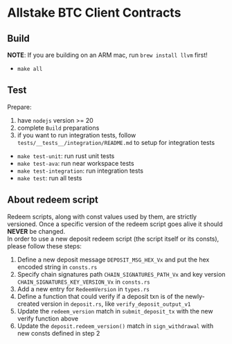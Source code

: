 # Allstake BTC Client Contracts

## Build
**NOTE**: If you are building on an ARM mac, run `brew install llvm` first!
- `make all`

## Test
Prepare:
1. have `nodejs` version >= 20
2. complete `Build` preparations
3. if you want to run integration tests, follow `tests/__tests__/integration/README.md` to setup for integration tests

- `make test-unit`: run rust unit tests
- `make test-ava`: run near workspace tests
- `make test-integration`: run integration tests
- `make test`: run all tests

## About redeem script
Redeem scripts, along with const values used by them, are strictly versioned. Once a specific version of the redeem script goes alive it should **NEVER** be changed.    
In order to use a new deposit redeem script (the script itself or its consts), please follow these steps:
1. Define a new deposit message `DEPOSIT_MSG_HEX_Vx` and put the hex encoded string in `consts.rs`
2. Specify chain signatures path `CHAIN_SIGNATURES_PATH_Vx` and key version `CHAIN_SIGNATURES_KEY_VERSION_Vx` in `consts.rs`
3. Add a new entry for `RedeemVersion` in `types.rs`
4. Define a function that could verify if a deposit txn is of the newly-created version in `deposit.rs`, like `verify_deposit_output_v1`
5. Update the `redeem_version` match in `submit_deposit_tx` with the new verify function above
6. Update the `deposit.redeem_version()` match in `sign_withdrawal` with new consts defined in step 2
